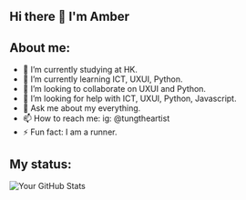 ## Hi there 👋 I'm Amber

## About me:
- 🔭 I’m currently studying at HK.
- 🌱 I’m currently learning ICT, UXUI, Python.
- 👯 I’m looking to collaborate on UXUI and Python.
- 🤔 I’m looking for help with ICT, UXUI, Python, Javascript.
- 💬 Ask me about my everything.
- 📫 How to reach me: ig: @tungtheartist
- ⚡ Fun fact: I am a runner.

## My status:
![Your GitHub Stats](https://github-readme-stats.vercel.app/api?username=amberrsum&show_icons=true&theme=tokyonight)
